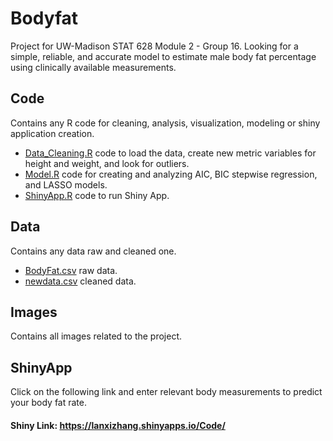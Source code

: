 # Bodyfat
Project for UW-Madison STAT 628 Module 2 - Group 16. Looking for a simple, reliable, and accurate model to estimate male body fat percentage using clinically available measurements.

## Code 
Contains any R code for cleaning, analysis, visualization, modeling or shiny application creation.
- [Data_Cleaning.R](Code/Data_Cleaning.Rmd) code to load the data, create new metric variables for height and weight, and look for outliers.
- [Model.R](Code/Model.Rmd) code for creating and analyzing AIC, BIC stepwise regression, and LASSO models.
- [ShinyApp.R](Code/app.R) code to run Shiny App.

## Data 
Contains any data raw and cleaned one.
- [BodyFat.csv](Data/BodyFat.csv) raw data.
- [newdata.csv](Data/newdata.csv) cleaned data.

## Images 
Contains all images related to the project.


## ShinyApp
Click on the following link and enter relevant body measurements to predict your body fat rate.
#### Shiny Link: https://lanxizhang.shinyapps.io/Code/
